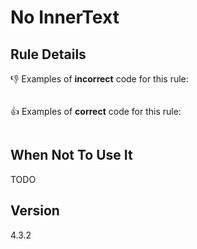 # No InnerText

## Rule Details

👎 Examples of **incorrect** code for this rule:

```js

```

👍 Examples of **correct** code for this rule:

```js

```

## When Not To Use It

TODO

## Version

4.3.2
